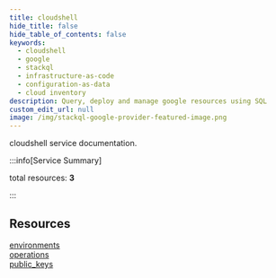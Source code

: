 ```yaml
---
title: cloudshell
hide_title: false
hide_table_of_contents: false
keywords:
  - cloudshell
  - google
  - stackql
  - infrastructure-as-code
  - configuration-as-data
  - cloud inventory
description: Query, deploy and manage google resources using SQL
custom_edit_url: null
image: /img/stackql-google-provider-featured-image.png
---
```


cloudshell service documentation.

:::info[Service Summary]

total resources: __3__  

:::

## Resources
<div class="row">
<div class="providerDocColumn">
<a href="/services/cloudshell/environments/">environments</a><br />
<a href="/services/cloudshell/operations/">operations</a>
</div>
<div class="providerDocColumn">
<a href="/services/cloudshell/public_keys/">public_keys</a>
</div>
</div>